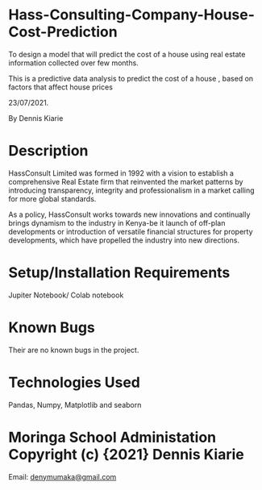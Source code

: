 # Hass-Consulting-Company-House-Cost-Prediction

To design a model that will predict the cost of a house using real estate information collected over few months.

This is a predictive data analysis to predict the cost of a house , based on factors that affect house prices

23/07/2021.

By Dennis Kiarie

# Description

HassConsult Limited was formed in 1992 with a vision to establish a comprehensive Real Estate firm that reinvented the market patterns by introducing transparency, integrity and professionalism in a market calling for more global standards.

As a policy, HassConsult works towards new innovations and continually brings dynamism to the industry in Kenya-be it launch of off-plan developments or introduction of versatile financial structures for property developments, which have propelled the industry into new directions.

# Setup/Installation Requirements

Jupiter Notebook/ Colab notebook

# Known Bugs

Their are no known bugs in the project.

# Technologies Used

Pandas, Numpy, Matplotlib and seaborn

# Moringa School Administation Copyright (c) {2021} Dennis Kiarie

Email: denymumaka@gmail.com
